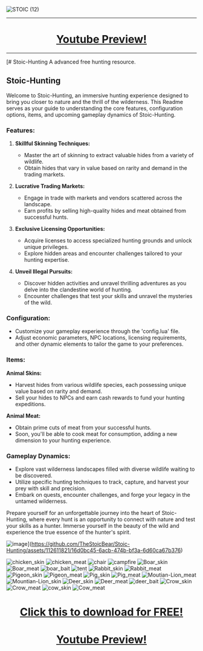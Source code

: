 ![STOIC (12)](https://github.com/TheStoicBear/Stoic-Hunting/assets/112611821/8a1a3368-2343-40d4-9316-2a7d5e93dc3d)

--------------------------


<h1 align="center"><a href="https://www.youtube.com/watch?v=N1S4f8cZQ4o">Youtube Preview!</a></h1>

--------------------------

[# Stoic-Hunting
A advanced free hunting resource.
## Stoic-Hunting

Welcome to Stoic-Hunting, an immersive hunting experience designed to bring you closer to nature and the thrill of the wilderness. This Readme serves as your guide to understanding the core features, configuration options, items, and upcoming gameplay dynamics of Stoic-Hunting.

### Features:

1. **Skillful Skinning Techniques:**
   - Master the art of skinning to extract valuable hides from a variety of wildlife.
   - Obtain hides that vary in value based on rarity and demand in the trading markets.

2. **Lucrative Trading Markets:**
   - Engage in trade with markets and vendors scattered across the landscape.
   - Earn profits by selling high-quality hides and meat obtained from successful hunts.

3. **Exclusive Licensing Opportunities:**
   - Acquire licenses to access specialized hunting grounds and unlock unique privileges.
   - Explore hidden areas and encounter challenges tailored to your hunting expertise.

4. **Unveil Illegal Pursuits:**
   - Discover hidden activities and unravel thrilling adventures as you delve into the clandestine world of hunting.
   - Encounter challenges that test your skills and unravel the mysteries of the wild.

### Configuration:

- Customize your gameplay experience through the 'config.lua' file.
- Adjust economic parameters, NPC locations, licensing requirements, and other dynamic elements to tailor the game to your preferences.

### Items:

**Animal Skins:**
- Harvest hides from various wildlife species, each possessing unique value based on rarity and demand.
- Sell your hides to NPCs and earn cash rewards to fund your hunting expeditions.

**Animal Meat:**
- Obtain prime cuts of meat from your successful hunts.
- Soon, you'll be able to cook meat for consumption, adding a new dimension to your hunting experience.

### Gameplay Dynamics:

- Explore vast wilderness landscapes filled with diverse wildlife waiting to be discovered.
- Utilize specific hunting techniques to track, capture, and harvest your prey with skill and precision.
- Embark on quests, encounter challenges, and forge your legacy in the untamed wilderness.

Prepare yourself for an unforgettable journey into the heart of Stoic-Hunting, where every hunt is an opportunity to connect with nature and test your skills as a hunter. Immerse yourself in the beauty of the wild and experience the true essence of the hunter's spirit.

![image](https://github.com/TheStoicBear/Stoic-Hunting/assets/112611821/16d0bc45-6acb-474b-bf3a-6d60ca67b376)](https://github.com/TheStoicBear/Stoic-Hunting/assets/112611821/16d0bc45-6acb-474b-bf3a-6d60ca67b376)

![chicken_skin](https://github.com/TheStoicBear/Stoic-Hunting/assets/112611821/40be93a2-dbe1-4988-a30c-bff3f38fba14)
![chicken_meat](https://github.com/TheStoicBear/Stoic-Hunting/assets/112611821/822bf199-ab19-45d8-b800-b4ef95b23c58)
![chair](https://github.com/TheStoicBear/Stoic-Hunting/assets/112611821/43e84395-4455-4ebd-8590-e58564419ab7)
![campfire](https://github.com/TheStoicBear/Stoic-Hunting/assets/112611821/5701d01f-0daf-4722-908e-76efe5e75387)
![Boar_skin](https://github.com/TheStoicBear/Stoic-Hunting/assets/112611821/f0bc8592-eec6-4edc-841d-548b67b1a3f4)
![Boar_meat](https://github.com/TheStoicBear/Stoic-Hunting/assets/112611821/0b87ed7c-c00e-41de-8a42-b9ed0c636a43)
![boar_bait](https://github.com/TheStoicBear/Stoic-Hunting/assets/112611821/2028f701-463e-4593-a644-61397f026256)
![tent](https://github.com/TheStoicBear/Stoic-Hunting/assets/112611821/3a194687-b397-409a-9d03-f8e915c74dc7)
![Rabbit_skin](https://github.com/TheStoicBear/Stoic-Hunting/assets/112611821/1ab24e63-cd40-4d5e-b8c4-11fbfe86e8c6)
![Rabbit_meat](https://github.com/TheStoicBear/Stoic-Hunting/assets/112611821/4bfaf615-94cd-4abd-8bbf-129c43ef4942)
![Pigeon_skin](https://github.com/TheStoicBear/Stoic-Hunting/assets/112611821/f26c6a51-41f9-4b28-be9c-08073ee0b221)
![Pigeon_meat](https://github.com/TheStoicBear/Stoic-Hunting/assets/112611821/2751428b-9388-49b0-942a-c143c024623f)
![Pig_skin](https://github.com/TheStoicBear/Stoic-Hunting/assets/112611821/14bca575-2118-4760-a95f-dc7070226f69)
![Pig_meat](https://github.com/TheStoicBear/Stoic-Hunting/assets/112611821/ca4798d3-be17-448a-9ef8-7f1ac0c7cb47)
![Moutian-Lion_meat](https://github.com/TheStoicBear/Stoic-Hunting/assets/112611821/6ff492f1-37c8-4a4e-a091-0f5dcb1e088e)
![Mountian-Lion_skin](https://github.com/TheStoicBear/Stoic-Hunting/assets/112611821/03d3bb89-8312-4b4e-b9b7-46e72a96ce0f)
![Deer_skin](https://github.com/TheStoicBear/Stoic-Hunting/assets/112611821/5367a667-bf80-4e98-a320-bd173d54251d)
![Deer_meat](https://github.com/TheStoicBear/Stoic-Hunting/assets/112611821/b25a4356-9c52-484d-9020-b59753257466)
![deer_bait](https://github.com/TheStoicBear/Stoic-Hunting/assets/112611821/b04290ff-f1ba-4956-b7b4-5cb2695caf25)
![Crow_skin](https://github.com/TheStoicBear/Stoic-Hunting/assets/112611821/2e84a251-a78d-4014-88e4-02dfd15959c5)
![Crow_meat](https://github.com/TheStoicBear/Stoic-Hunting/assets/112611821/5ffd7cd5-e6a5-4fbe-86a1-7b4c1c8625a1)
![cow_skin](https://github.com/TheStoicBear/Stoic-Hunting/assets/112611821/a7719842-d8fe-4a6e-8a07-ca7bf13e5af9)
![Cow_meat](https://github.com/TheStoicBear/Stoic-Hunting/assets/112611821/c6c0221d-6425-45cb-8952-025c5e4e6ec0)










<h1 align="center"><a href="https://stoic.tebex.io/package/6109455">Click this to download for FREE!</a></h1>
<h1 align="center"><a href="https://www.youtube.com/watch?v=N1S4f8cZQ4o">Youtube Preview!</a></h1>
